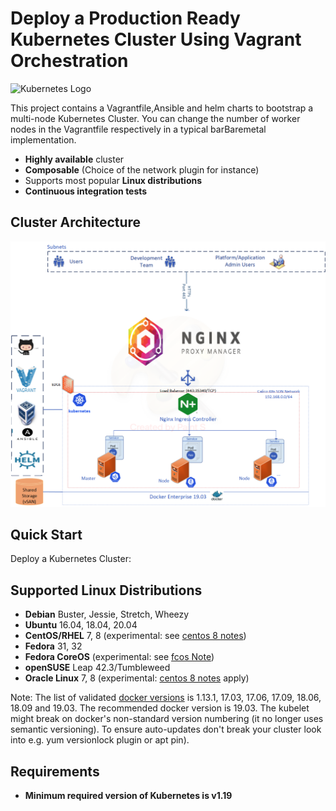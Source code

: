 # Deploy a Production Ready Kubernetes Cluster Using Vagrant Orchestration

![Kubernetes Logo](https://raw.githubusercontent.com/kubernetes-sigs/kubespray/master/docs/img/kubernetes-logo.png)

This project contains a Vagrantfile,Ansible and helm charts to bootstrap a multi-node Kubernetes Cluster. You can change the number of worker nodes in the Vagrantfile respectively in a typical barBaremetal implementation.

- **Highly available** cluster
- **Composable** (Choice of the network plugin for instance)
- Supports most popular **Linux distributions**
- **Continuous integration tests**


## Cluster Architecture

![Scheme](logo/K8s-Dev-Architecture.png)

## Quick Start

Deploy a Kubernetes Cluster:

## Supported Linux Distributions

- **Debian** Buster, Jessie, Stretch, Wheezy
- **Ubuntu** 16.04, 18.04, 20.04
- **CentOS/RHEL** 7, 8 (experimental: see [centos 8 notes](docs/centos8.md))
- **Fedora** 31, 32
- **Fedora CoreOS** (experimental: see [fcos Note](docs/fcos.md))
- **openSUSE** Leap 42.3/Tumbleweed
- **Oracle Linux** 7, 8 (experimental: [centos 8 notes](docs/centos8.md) apply)

Note: The list of validated [docker versions](https://kubernetes.io/docs/setup/production-environment/container-runtimes/#docker) is 1.13.1, 17.03, 17.06, 17.09, 18.06, 18.09 and 19.03. The recommended docker version is 19.03. The kubelet might break on docker's non-standard version numbering (it no longer uses semantic versioning). To ensure auto-updates don't break your cluster look into e.g. yum versionlock plugin or apt pin).

## Requirements

- **Minimum required version of Kubernetes is v1.19**
